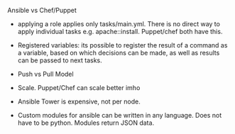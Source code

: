 

Ansible vs Chef/Puppet

 * applying a role applies only tasks/main.yml. There is no direct way to
   apply individual tasks e.g. apache::install. Puppet/chef both have this.

 * Registered variables: its possible to register the result of a command as a variable, based on which decisions can be made, as well as results can be passed to next tasks.

 * Push vs Pull Model

 * Scale. Puppet/Chef can scale better imho

 * Ansible Tower is expensive, not per node.

 * Custom modules for ansible can be written in any language. Does not have to be python. Modules return JSON data.
